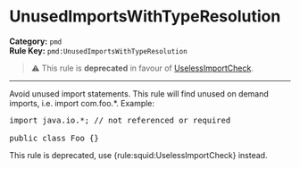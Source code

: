 
# UnusedImportsWithTypeResolution
**Category:** `pmd`<br/>
**Rule Key:** `pmd:UnusedImportsWithTypeResolution`<br/>
> :warning: This rule is **deprecated** in favour of [UselessImportCheck](https://rules.sonarsource.com/java/RSPEC-selessImportCheck).

-----

Avoid unused import statements. This rule will find unused on demand imports, i.e. import com.foo.*. Example:
<pre>
import java.io.*; // not referenced or required

public class Foo {}
</pre>

<p>
  This rule is deprecated, use {rule:squid:UselessImportCheck} instead.
</p>

